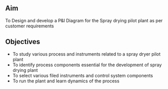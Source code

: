 ## Aim 
To Design and develop a P&I Diagram for the Spray drying pilot plant as per customer requirements

## Objectives  
 -	To study various process and instruments related to a spray dryer pilot plant
 -	To identify process components essential for the development of spray drying plant
 -	To select various filed instruments and  control system components
 -	To run the plant and learn dynamics of the process

